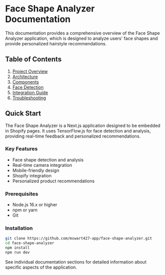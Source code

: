 # Face Shape Analyzer Documentation

This documentation provides a comprehensive overview of the Face Shape Analyzer application, which is designed to analyze users' face shapes and provide personalized hairstyle recommendations.

## Table of Contents

1. [Project Overview](./overview.md)
2. [Architecture](./architecture.md)
3. [Components](./components.md)
4. [Face Detection](./face-detection.md)
5. [Integration Guide](./integration.md)
6. [Troubleshooting](./troubleshooting.md)

## Quick Start

The Face Shape Analyzer is a Next.js application designed to be embedded in Shopify pages. It uses TensorFlow.js for face detection and analysis, providing real-time feedback and personalized recommendations.

### Key Features

- Face shape detection and analysis
- Real-time camera integration
- Mobile-friendly design
- Shopify integration
- Personalized product recommendations

### Prerequisites

- Node.js 16.x or higher
- npm or yarn
- Git

### Installation

```bash
git clone https://github.com/mswart427-app/face-shape-analyzer.git
cd face-shape-analyzer
npm install
npm run dev
```

See individual documentation sections for detailed information about specific aspects of the application.
